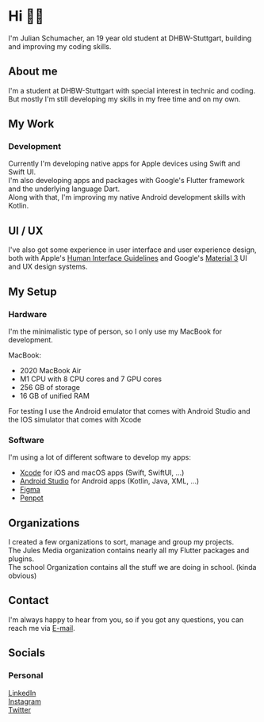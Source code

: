 # Hi 👋🏼

I'm Julian Schumacher, an 19 year old student at DHBW-Stuttgart, building and improving my
coding skills.


## About me

I'm a student at DHBW-Stuttgart with special interest in technic and coding. \
But mostly I'm still developing my skills in my free time and on my own.


## My Work

### Development

Currently I'm developing native apps for Apple devices using Swift and Swift UI. \
I'm also developing apps and packages with Google's Flutter framework and the underlying language Dart. \
Along with that, I'm improving my native Android development skills with Kotlin.

## UI / UX

I've also got some experience in user interface and user experience design, both with Apple's [Human Interface Guidelines](https://developer.apple.com/design/human-interface-guidelines/guidelines/overview/) and Google's [Material 3](https://m3.material.io) UI and UX design systems.



## My Setup

### Hardware

I'm the minimalistic type of person, so I only use my MacBook for development.  

MacBook:
- 2020 MacBook Air
- M1 CPU with 8 CPU cores and 7 GPU cores
- 256 GB of storage
- 16 GB of unified RAM

For testing I use the Android emulator that comes with Android Studio and the IOS simulator that comes with Xcode


### Software

I'm using a lot of different software to develop my apps:
- [Xcode](https://developer.apple.com/xcode/) for iOS and macOS apps (Swift, SwiftUI, ...)
- [Android Studio](https://developer.android.com/studio) for Android apps (Kotlin, Java, XML, ...)
- [Figma](https://www.figma.com)
- [Penpot](https://penpot.app)


## Organizations

I created a few organizations to sort, manage and group my projects. \
The Jules Media organization contains nearly all my Flutter packages and plugins. \
The school Organization contains all the stuff we are doing in school. (kinda obvious)


## Contact

I'm always happy to hear from you, so if you got any questions, you can reach me via [E-mail](mailto:professional@julianschumacher.dev).


## Socials

### Personal

[LinkedIn](https://www.linkedin.com/in/julian-schumacher-b6005021a/) \
[Instagram](https://www.instagram.com/julessh05/) \
[Twitter](https://twitter.com/julessh05)
